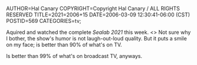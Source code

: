 AUTHOR=Hal Canary
COPYRIGHT=Copyright Hal Canary / ALL RIGHTS RESERVED
TITLE=2021=2006+15
DATE=2006-03-09 12:30:41-06:00 (CST)
POSTID=569
CATEGORIES=tv;

Aquired and watched the complete _Sealab 2021_ this week. <<Vs nalbar jnagf n pbcl yrg zr xabj.>> Not sure why I bother, the show's humor is not laugh-out-loud quality. But it puts a smile on my face; is better than 90% of what's on TV.

Is better than 99% of what's on broadcast TV, anyways.
